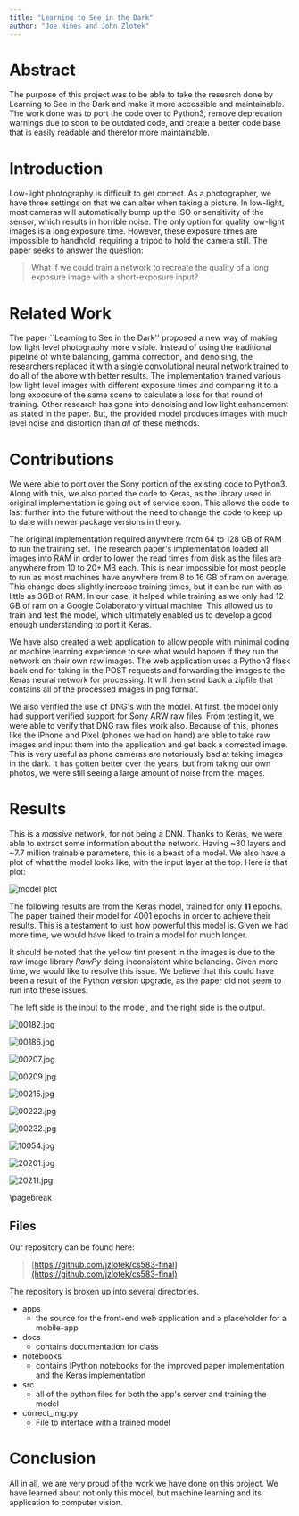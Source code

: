 ```yaml
---
title: "Learning to See in the Dark"
author: "Joe Hines and John Zlotek"
---
```


# Abstract

The purpose of this project was to be able to take the research done
by Learning to See in the Dark and make it more accessible and
maintainable.
The work done was to port the code over to Python3, remove
deprecation warnings due to soon to be outdated code, and create a
better code base that is easily readable and therefor more
maintainable.

# Introduction

Low-light photography is difficult to get correct. As a photographer,
we have three settings on that we can alter when taking a picture.
In low-light, most cameras will automatically bump up the ISO or
sensitivity of the sensor, which results in horrible noise. The
only option for quality low-light images is a long exposure time.
However, these exposure times are impossible to handhold, requiring
a tripod to hold the camera still. The paper seeks to answer the
question:

> What if we could train a network to recreate the quality of a long
> exposure image with a short-exposure input?

# Related Work

The paper ``Learning to See in the Dark'' proposed a new way of
making low light level photography more visible.
Instead of using the traditional pipeline of white balancing, gamma
correction, and denoising, the researchers replaced it with a single
convolutional neural network trained to do all of the above with
better results.
The implementation trained various low light level images with
different exposure times and comparing it to a long exposure of the
same scene to calculate a loss for that round of training.
Other research has gone into denoising and low light enhancement as
stated in the paper. But, the provided model produces images with
much level noise and distortion than _all_ of these methods.

# Contributions

We were able to port over the Sony portion of the existing code to
Python3. Along with this, we also ported the code to Keras, as
the library used in original implementation is going out of service
soon.
This allows the code to last further into the future without the need
to change the code to keep up to date with newer package versions in
theory.

The original implementation required anywhere from 64 to 128 GB of
RAM to run the training set.
The research paper's implementation loaded all images into RAM
in order to lower the read times from disk as the files are
anywhere from 10 to 20+ MB each.
This is near impossible for most people to run as most machines
have anywhere from 8 to 16 GB of ram on average.
This change does slightly increase training times, but it can be run
with as little as 3GB of RAM.
In our case, it helped while training as we only had 12 GB of ram on
a Google Colaboratory virtual machine.
This allowed us to train and test the model, which ultimately enabled
us to develop a good enough understanding to port it Keras.

We have also created a web application to allow people with minimal
coding or machine learning experience to see what would happen if
they run the network on their own raw images.
The web application uses a Python3 flask back end for taking in the
POST requests and forwarding the images to the Keras neural network
for processing.
It will then send back a zipfile that contains all of the processed
images in png format.

We also verified the use of DNG's with the model.
At first, the model only had support verified support for Sony ARW
raw files.
From testing it, we were able to verify that DNG raw files work also.
Because of this, phones like the iPhone and Pixel (phones we had on
hand) are able to take raw images and input them into the application
and get back a corrected image.
This is very useful as phone cameras are notoriously bad at taking
images in the dark.
It has gotten better over the years, but from taking our own photos,
we were still seeing a large amount of noise from the images.

# Results

This is a _massive_ network, for not being a DNN. Thanks to Keras,
we were able to extract some information about the network.
Having ~30 layers and ~7.7 million trainable parameters, this is
a beast of a model. We also have a plot of what the model looks
like, with the input layer at the top. Here is that plot:

![model plot](./pics/model.png)

The following results are from the Keras model, trained for only
**11** epochs. The paper trained their model for 4001 epochs in
order to achieve their results. This is a testament to just how
powerful this model is. Given we had more time, we would have
liked to train a model for much longer.

It should be noted that the yellow tint present in the images
is due to the raw image library _RawPy_ doing inconsistent
white balancing. Given more time, we would like to resolve this
issue. We believe that this could have been a result of the Python
version upgrade, as the paper did not seem to run into these issues.

The left side is the input to the model, and the right side is the output.

![00182.jpg](./pics/00182.jpg)

![00186.jpg](./pics/00186.jpg)

![00207.jpg](./pics/00207.jpg)

![00209.jpg](./pics/00209.jpg)

![00215.jpg](./pics/00215.jpg)

![00222.jpg](./pics/00222.jpg)

![00232.jpg](./pics/00232.jpg)

![10054.jpg](./pics/10054.jpg)

![20201.jpg](./pics/20201.jpg)

![20211.jpg](./pics/20211.jpg)

\pagebreak

## Files

Our repository can be found here:

> [https://github.com/jzlotek/cs583-final](https://github.com/jzlotek/cs583-final)

The repository is broken up into several directories.

- apps
	- the source for the front-end web application
		and a placeholder for a mobile-app
- docs
	- contains documentation for class
- notebooks
	- contains IPython notebooks for the improved paper implementation
	and the Keras implementation
- src
	- all of the python files for both the app's server and training the
	model
- correct_img.py
	- File to interface with a trained model

# Conclusion

All in all, we are very proud of the work we have done on this project.
We have learned about not only this model, but machine learning and its
application to computer vision.
